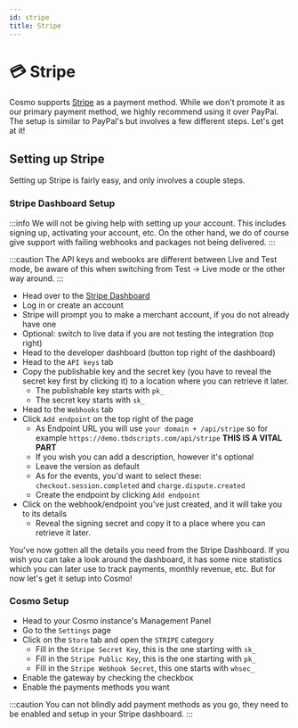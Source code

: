 ```yaml
---
id: stripe
title: Stripe
---
```


# 💳 Stripe

Cosmo supports [Stripe](https://stripe.com) as a payment method. While we don't promote it as our primary payment method, we highly recommend using it over PayPal. The setup is similar to PayPal's but involves a few different steps. Let's get at it!

## Setting up Stripe
Setting up Stripe is fairly easy, and only involves a couple steps. 

### Stripe Dashboard Setup
:::info
We will not be giving help with setting up your account. This includes signing up, activating your account, etc.
On the other hand, we do of course give support with failing webhooks and packages not being delivered.
:::

:::caution
The API keys and webooks are different between Live and Test mode, be aware of this when switching from Test -> Live mode or the other way around.
:::

* Head over to the [Stripe Dashboard](https://dashboard.stripe.com)
* Log in or create an account
* Stripe will prompt you to make a merchant account, if you do not already have one
* Optional: switch to live data if you are not testing the integration (top right)
* Head to the developer dashboard (button top right of the dashboard)
* Head to the `API keys` tab
* Copy the publishable key and the secret key (you have to reveal the secret key first by clicking it) to a location where you can retrieve it later.
    * The publishable key starts with `pk_`
    * The secret key starts with `sk_`
* Head to the `Webhooks` tab
* Click `Add endpoint` on the top right of the page
    * As Endpoint URL you will use `your domain + /api/stripe` so for example `https://demo.tbdscripts.com/api/stripe` **THIS IS A VITAL PART**
    * If you wish you can add a description, however it's optional
    * Leave the version as default
    * As for the events, you'd want to select these: `checkout.session.completed` and `charge.dispute.created`
    * Create the endpoint by clicking `Add endpoint`
* Click on the webhook/endpoint you've just created, and it will take you to its details
    * Reveal the signing secret and copy it to a place where you can retrieve it later.

You've now gotten all the details you need from the Stripe Dashboard.
If you wish you can take a look around the dashboard, it has some nice statistics which you can later use to track payments, monthly revenue, etc.
But for now let's get it setup into Cosmo!

### Cosmo Setup
* Head to your Cosmo instance's Management Panel
* Go to the `Settings` page
* Click on the `Store` tab and open the `STRIPE` category
    * Fill in the `Stripe Secret Key`, this is the one starting with `sk_`
    * Fill in the `Stripe Public Key`, this is the one starting with `pk_`
    * Fill in the `Stripe Webhook Secret`, this one starts with `whsec_`
* Enable the gateway by checking the checkbox
* Enable the payments methods you want

:::caution
You can not blindly add payment methods as you go, they need to be enabled and setup in your Stripe dashboard.
:::
